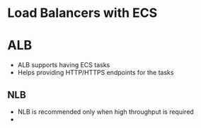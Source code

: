
# Load Balancers with ECS

# ALB

- ALB supports having ECS tasks
- Helps providing HTTP/HTTPS endpoints for the tasks

## NLB

- NLB is recommended only when high throughput is required
- 